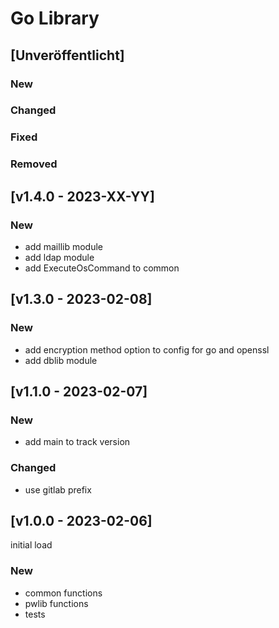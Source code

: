 # Go Library

## [Unveröffentlicht]
### New
### Changed
### Fixed
### Removed

## [v1.4.0 - 2023-XX-YY]
### New
- add maillib module
- add ldap module
- add ExecuteOsCommand to common

## [v1.3.0 - 2023-02-08]
### New
- add encryption method option to config for go and openssl
- add dblib module

## [v1.1.0 - 2023-02-07]
### New
- add main to track version
### Changed
- use gitlab prefix

## [v1.0.0 - 2023-02-06]
initial load
### New
- common functions
- pwlib functions
- tests
